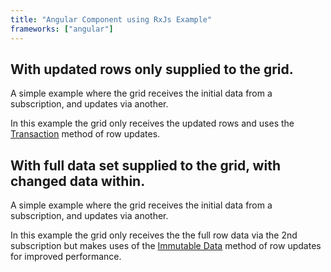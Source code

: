 ```yaml
---
title: "Angular Component using RxJs Example"
frameworks: ["angular"]
---
```


## With updated rows only supplied to the grid.

A simple example where the grid receives the initial data from a subscription, and updates via another.

In this example the grid only receives the updated rows and uses the [Transaction](../data-update/) method of row updates.

<grid-example title='RxJS - With updated rows only supplied to the grid' name='rxjs-row' type='angular' options='{ "showImportsDropdown": false, "exampleHeight": 435, "showResult": true }'></grid-example>

## With full data set supplied to the grid, with changed data within.

A simple example where the grid receives the initial data from a subscription, and updates via another.

In this example the grid only receives the the full row data via the 2nd subscription but makes uses of the [Immutable Data](../immutable-data/) method of row updates for improved performance.

<grid-example title='RxJS - With full data set supplied to the grid' name='rxjs-bulk' type='angular' options='{ "showImportsDropdown": false, "exampleHeight": 435, "showResult": true }'></grid-example>
